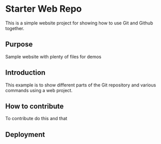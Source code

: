 # Starter Web Repo

This is a simple website project for showing how to use Git and Github together.

## Purpose

Sample website with plenty of files for demos

## Introduction

This example is to show different parts of the Git repository and various commands using a web project.

## How to contribute

To contribute do this and that

## Deployment

